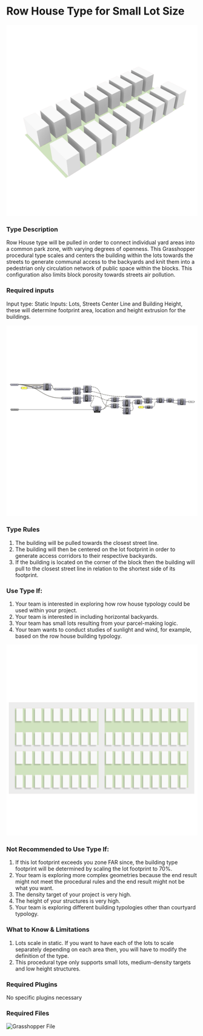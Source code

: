 # Row House Type for Small Lot Size



![description](https://github.com/XIM-GSAPP/XIM-GSAPP-Fa20/raw/main/src/images/Row_House_1.png)

### Type Description

Row House type will be pulled in order to connect individual yard areas into a common park zone, with varying degrees of openness. This Grasshopper procedural type scales and centers the building within the lots towards the streets to generate communal access to the backyards and knit them into a pedestrian only circulation network of public space within the blocks. This configuration also limits block porosity towards streets air pollution.

### Required inputs 

Input type: Static
Inputs: Lots, Streets Center Line and Building Height, these will determine footprint area, location and height extrusion for the buildings. 

![description](https://github.com/XIM-GSAPP/XIM-GSAPP-Fa20/raw/main/src/images/Row_House_3.png)

### Type Rules 

1. The building will be pulled towards the closest street line.
2. The building will then be centered on the lot footprint in order to generate access corridors to their respective backyards.
3. If the building is located on the corner of the block then the building will pull to the closest street line in relation to the shortest side of its footprint.

### Use Type If: 

1. Your team is interested in exploring how row house typology could be used within your project.
2. Your team is interested in including horizontal backyards.
3. Your team has small lots resulting from your parcel-making logic.
4. Your team wants to conduct studies of sunlight and wind, for example, based on the row house building typology.

![description](https://github.com/XIM-GSAPP/XIM-GSAPP-Fa20/raw/main/src/images/Row_House_2.png)

### Not Recommended to Use Type If:

1. If this lot footprint exceeds you zone FAR since, the building type footprint will be determined by scaling the lot footprint to 70%.
2. Your team is exploring more complex geometries because the end result might not meet the procedural rules and the end result might not be what you want.
3. The density target of your project is very high.
4. The height of your structures is very high.
5. Your team is exploring different building typologies other than courtyard typology.

### What to Know & Limitations 

1. Lots scale in static. If you want to have each of the lots to scale separately depending on each area then, you will have to modify the definition of the type. 
2. This procedural type only supports small lots, medium-density targets and low height structures.

### Required Plugins 

No specific plugins necessary

### Required Files 

![Grasshopper File](https://github.com/XIM-GSAPP/XIM-GSAPP-Fa20/raw/main/src/types/Row_House/ROW_HOUSE.gh)
